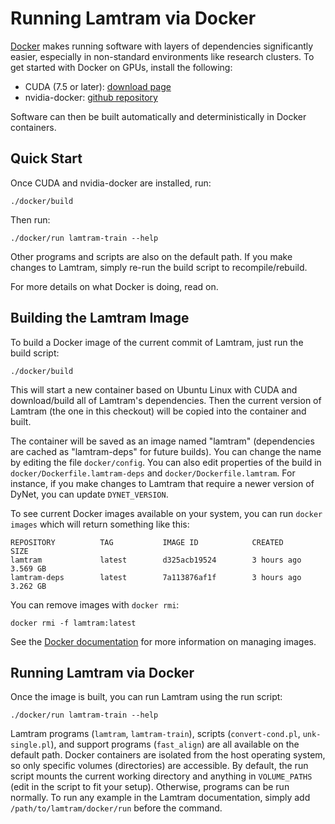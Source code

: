 Running Lamtram via Docker
==========================

[Docker](https://www.docker.com/) makes running software with layers of dependencies significantly easier, especially in non-standard environments like research clusters.  To get started with Docker on GPUs, install the following:
* CUDA (7.5 or later): [download page](https://developer.nvidia.com/cuda-downloads)
* nvidia-docker: [github repository](https://github.com/NVIDIA/nvidia-docker)

Software can then be built automatically and deterministically in Docker containers.

Quick Start
-----------

Once CUDA and nvidia-docker are installed, run:

    ./docker/build

Then run:

    ./docker/run lamtram-train --help

Other programs and scripts are also on the default path.  If you make changes to Lamtram, simply re-run the build script to recompile/rebuild.

For more details on what Docker is doing, read on.

Building the Lamtram Image
--------------------------

To build a Docker image of the current commit of Lamtram, just run the build script:

    ./docker/build

This will start a new container based on Ubuntu Linux with CUDA and download/build all of Lamtram's dependencies.  Then the current version of Lamtram (the one in this checkout) will be copied into the container and built.

The container will be saved as an image named "lamtram" (dependencies are cached as "lamtram-deps" for future builds).  You can change the name by editing the file `docker/config`.  You can also edit properties of the build in `docker/Dockerfile.lamtram-deps` and `docker/Dockerfile.lamtram`.  For instance, if you make changes to Lamtram that require a newer version of DyNet, you can update `DYNET_VERSION`.

To see current Docker images available on your system, you can run `docker images` which will return something like this:

    REPOSITORY          TAG           IMAGE ID            CREATED            SIZE
    lamtram             latest        d325acb19524        3 hours ago        3.569 GB
    lamtram-deps        latest        7a113876af1f        3 hours ago        3.262 GB

You can remove images with `docker rmi`:

    docker rmi -f lamtram:latest

See the [Docker documentation](https://docs.docker.com/engine/reference/commandline/rmi/) for more information on managing images.

Running Lamtram via Docker
--------------------------

Once the image is built, you can run Lamtram using the run script:

    ./docker/run lamtram-train --help

Lamtram programs (`lamtram`, `lamtram-train`), scripts (`convert-cond.pl`, `unk-single.pl`), and support programs (`fast_align`) are all available on the default path.  Docker containers are isolated from the host operating system, so only specific volumes (directories) are accessible.  By default, the run script mounts the current working directory and anything in `VOLUME_PATHS` (edit in the script to fit your setup).  Otherwise, programs can be run normally.  To run any example in the Lamtram documentation, simply add `/path/to/lamtram/docker/run` before the command.
